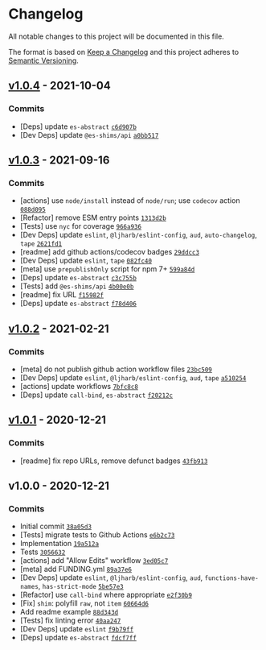 # Changelog

All notable changes to this project will be documented in this file.

The format is based on [Keep a Changelog](https://keepachangelog.com/en/1.0.0/)
and this project adheres to [Semantic Versioning](https://semver.org/spec/v2.0.0.html).

## [v1.0.4](https://github.com/es-shims/String.raw/compare/v1.0.3...v1.0.4) - 2021-10-04

### Commits

- [Deps] update `es-abstract` [`c6d907b`](https://github.com/es-shims/String.raw/commit/c6d907bb5659f2556e53c690b8c418007a5cd32f)
- [Dev Deps] update `@es-shims/api` [`a0bb517`](https://github.com/es-shims/String.raw/commit/a0bb517d7409271f4396b09c5c5eb4fd4a982937)

## [v1.0.3](https://github.com/es-shims/String.raw/compare/v1.0.2...v1.0.3) - 2021-09-16

### Commits

- [actions] use `node/install` instead of `node/run`; use `codecov` action [`088d095`](https://github.com/es-shims/String.raw/commit/088d095b74d0884e63696ba528479d8f5957b1f2)
- [Refactor] remove ESM entry points [`1313d2b`](https://github.com/es-shims/String.raw/commit/1313d2b169223e402a8768f80e26e7955fcc1545)
- [Tests] use `nyc` for coverage [`966a936`](https://github.com/es-shims/String.raw/commit/966a9366f90276b658ddda766b918bb322181fa4)
- [Dev Deps] update `eslint`, `@ljharb/eslint-config`, `aud`, `auto-changelog`, `tape` [`2621fd1`](https://github.com/es-shims/String.raw/commit/2621fd12316a9e15640aafd4fbacd89f91483dc2)
- [readme] add github actions/codecov badges [`29ddcc3`](https://github.com/es-shims/String.raw/commit/29ddcc34924ca5d68c598426e735a3f0b8c19831)
- [Dev Deps] update `eslint`, `tape` [`082fc40`](https://github.com/es-shims/String.raw/commit/082fc400bf318af0b08ea31d610444aa111f21a3)
- [meta] use `prepublishOnly` script for npm 7+ [`599a84d`](https://github.com/es-shims/String.raw/commit/599a84d03aeb690458d038c42da20d205bf88c78)
- [Deps] update `es-abstract` [`c3c755b`](https://github.com/es-shims/String.raw/commit/c3c755b472e6663340dc066b728655e57c09b9ae)
- [Tests] add `@es-shims/api` [`4b00e0b`](https://github.com/es-shims/String.raw/commit/4b00e0b5b5e0dd7ba42e2b5f5ce5123c72252509)
- [readme] fix URL [`f15982f`](https://github.com/es-shims/String.raw/commit/f15982f533f1be16f83f29a31168329580f0efb9)
- [Deps] update `es-abstract` [`f78d406`](https://github.com/es-shims/String.raw/commit/f78d406f04b551205735e01fc5671ab372d8df65)

## [v1.0.2](https://github.com/es-shims/String.raw/compare/v1.0.1...v1.0.2) - 2021-02-21

### Commits

- [meta] do not publish github action workflow files [`23bc509`](https://github.com/es-shims/String.raw/commit/23bc5092a00b00483e7c93c4c64e449c0297ccd2)
- [Dev Deps] update `eslint`, `@ljharb/eslint-config`, `aud`, `tape` [`a510254`](https://github.com/es-shims/String.raw/commit/a510254e9986238070b640824b7b4e6632f92e69)
- [actions] update workflows [`7bfc8c8`](https://github.com/es-shims/String.raw/commit/7bfc8c80aab4adb68199279ae56959d8444c87d1)
- [Deps] update `call-bind`, `es-abstract` [`f20212c`](https://github.com/es-shims/String.raw/commit/f20212ca40bf29cff3ea39d5bfd03246c83c2287)

## [v1.0.1](https://github.com/es-shims/String.raw/compare/v1.0.0...v1.0.1) - 2020-12-21

### Commits

- [readme] fix repo URLs, remove defunct badges [`43fb913`](https://github.com/es-shims/String.raw/commit/43fb913e8ecf218f9e2cc6091106a80342057512)

## v1.0.0 - 2020-12-21

### Commits

- Initial commit [`38a05d3`](https://github.com/es-shims/String.raw/commit/38a05d3a15afaf647041616c73866915c3e41c17)
- [Tests] migrate tests to Github Actions [`e6b2c73`](https://github.com/es-shims/String.raw/commit/e6b2c73715b1128dd9fef213387fdbbb40cc6919)
- Implementation [`19a512a`](https://github.com/es-shims/String.raw/commit/19a512aba27372d315c02ad7fbccd8cbf519d5e2)
- Tests [`3056632`](https://github.com/es-shims/String.raw/commit/30566328774e242104d56f582c51ea5a18a5f59d)
- [actions] add "Allow Edits" workflow [`3ed05c7`](https://github.com/es-shims/String.raw/commit/3ed05c795d079424ea9027d2ac041ea6460812ba)
- [meta] add FUNDING.yml [`89a37e6`](https://github.com/es-shims/String.raw/commit/89a37e6ee8dc732ec19939ed87dd470941bc275d)
- [Dev Deps] update `eslint`, `@ljharb/eslint-config`, `aud`, `functions-have-names`, `has-strict-mode` [`5be57e3`](https://github.com/es-shims/String.raw/commit/5be57e3c8074a7fdda8814f23ad74688ed146172)
- [Refactor] use `call-bind` where appropriate [`e2f30b9`](https://github.com/es-shims/String.raw/commit/e2f30b91732e6b31ce26605fd321c6049cf3919a)
- [Fix] `shim`: polyfill `raw`, not `item` [`60664d6`](https://github.com/es-shims/String.raw/commit/60664d6557963efeaf72755e7e285a97ebc147aa)
- Add readme example [`88d343d`](https://github.com/es-shims/String.raw/commit/88d343d3ee016066d384806b709d865e87b77126)
- [Tests] fix linting error [`40aa247`](https://github.com/es-shims/String.raw/commit/40aa247ced92274648c08d1dbb3e61be0af3c2d3)
- [Dev Deps] update `eslint` [`f9b79ff`](https://github.com/es-shims/String.raw/commit/f9b79ffb8f59572b683b19f23452b81575cc0722)
- [Deps] update `es-abstract` [`fdcf7ff`](https://github.com/es-shims/String.raw/commit/fdcf7ffdab502f2a25913b618af03f16018aba45)
